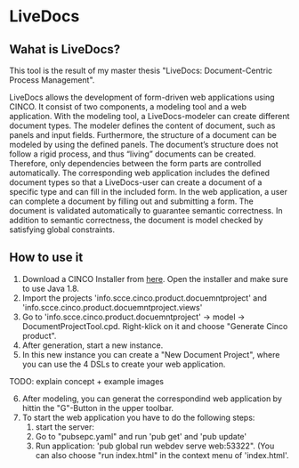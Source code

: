# LiveDocs

## Wahat is LiveDocs?
This tool is the result of my master thesis "LiveDocs: Document-Centric Process Management".

LiveDocs allows the development of form-driven web applications using CINCO. It consist of two components, a modeling tool and a web
application. With the modeling tool, a LiveDocs-modeler can create different document types. The modeler defines the content of document, such as panels and input fields. Furthermore, the structure of a document can be modeled by using the defined panels. The document’s structure does not follow a rigid process, and thus “living” documents can be created. Therefore, only dependencies between the form parts are controlled automatically. The corresponding web application includes the defined document types so that a LiveDocs-user can create a document of a specific type and can fill in the included form. In the web
application, a user can complete a document by filling out and submitting a form. The document is validated automatically to guarantee semantic correctness. In addition to semantic correctness, the document is model checked by satisfying global constraints.

## How to use it

1. Download a CINCO Installer from [here](https://cinco.scce.info/download/). Open the installer and make sure to use Java 1.8.
2. Import the projects 'info.scce.cinco.product.docuemntproject' and 'info.scce.cinco.product.docuemntproject.views'
3. Go to 'info.scce.cinco.product.docuemntproject' -> model -> DocumentProjectTool.cpd. Right-klick on it and choose "Generate Cinco product".
4. After generation, start a new instance.
5. In this new instance you can create a "New Document Project", where you can use the 4 DSLs to create your web application.

TODO: explain concept + example images

6. After modeling, you can generat the correspondind web application by hittin the "G"-Button in the upper toolbar.
7. To start the web application you have to do the following steps:
    1. start the server:
    2. Go to "pubsepc.yaml" and run 'pub get' and 'pub update'
    3. Run application: 'pub global run webdev serve web:53322". (You can also choose "run index.html" in the context menu of 'index.html'.
